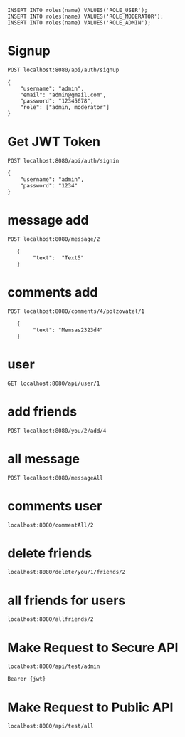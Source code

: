 
```
INSERT INTO roles(name) VALUES('ROLE_USER');
INSERT INTO roles(name) VALUES('ROLE_MODERATOR');
INSERT INTO roles(name) VALUES('ROLE_ADMIN');
```

# Signup
`POST localhost:8080/api/auth/signup`
```
{
    "username": "admin",
    "email": "admin@gmail.com",
    "password": "12345678",
    "role": ["admin, moderator"]
}
```

# Get JWT Token
`POST localhost:8080/api/auth/signin`
```
{
    "username": "admin",
    "password": "1234"
}
```


   # message add
   `POST localhost:8080/message/2`

       {
            "text":  "Text5"
       }
        
   # comments add
   `POST localhost:8080/comments/4/polzovatel/1`

       {
            "text": "Memsas2323d4"
       }

        
   # user

   `GET localhost:8080/api/user/1`

        
   #  add friends
          
   `POST localhost:8080/you/2/add/4`
        
          
        
   # all message
   `POST localhost:8080/messageAll`
      
   #  comments user
   `localhost:8080/commentAll/2`
        
   # delete friends
   `localhost:8080/delete/you/1/friends/2` 

   # all friends for users
   `localhost:8080/allfriends/2` 


# Make Request to Secure API
`localhost:8080/api/test/admin`

```Bearer {jwt}```

# Make Request to Public API
`localhost:8080/api/test/all`
